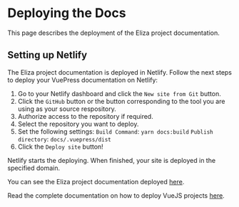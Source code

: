 # Deploying the Docs

This page describes the deployment of the Eliza project documentation.

## Setting up Netlify

The Eliza project documentation is deployed in Netlify. Follow the next steps to deploy your VuePress documentation on Netlify:

1. Go to your Netlify dashboard and click the `New site from Git` button.
2. Click the `GitHub` button or the button corresponding to the tool you are using as your source respository.
3. Authorize access to the repository if required.
4. Select the repository you want to deploy.
5. Set the following settings:
`Build Command`: `yarn docs:build`
`Publish directory`: `docs/.vuepress/dist`
6. Click the `Deploy site` button!

Netlify starts the deploying. When finished, your site is deployed in the specified domain.

You can see the Eliza project documentation deployed [here](https://condescending-torvalds-6d3f83.netlify.com).

Read the complete documentation on how to deploy VueJS projects [here](https://vuepress.vuejs.org/guide/deploy.html#deploying).